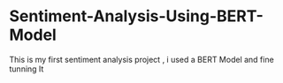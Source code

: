  # Sentiment-Analysis-Using-BERT-Model
This is my first sentiment analysis project , i used a BERT Model and fine tunning It 
   
 
 
        
 
      
     
   
